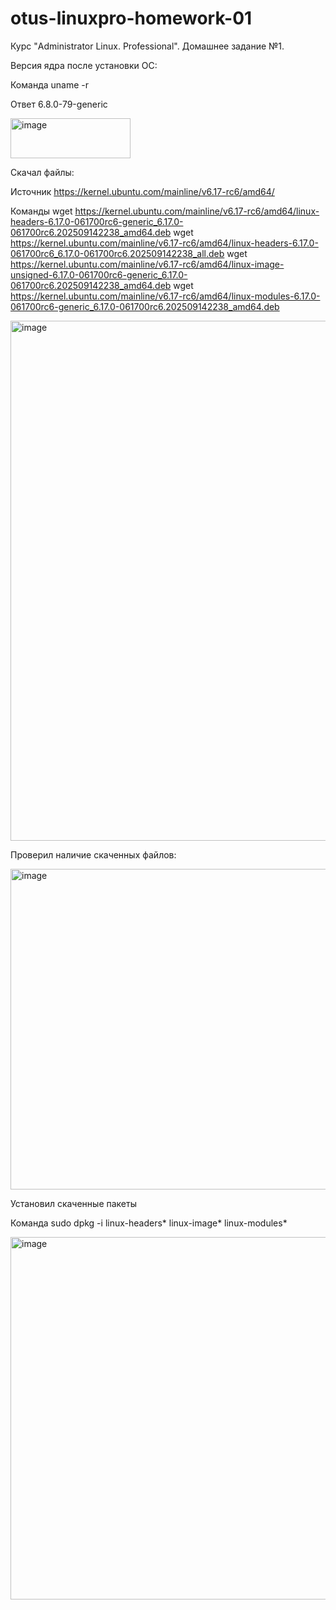 # otus-linuxpro-homework-01
Курс "Administrator Linux. Professional". Домашнее задание №1.

Версия ядра после установки ОС:

Команда
uname -r

Ответ
6.8.0-79-generic

<img width="192" height="64" alt="image" src="https://github.com/user-attachments/assets/988e5e79-8019-4b05-86a9-948811913f77" />

Скачал файлы:

Источник
https://kernel.ubuntu.com/mainline/v6.17-rc6/amd64/

Команды
wget https://kernel.ubuntu.com/mainline/v6.17-rc6/amd64/linux-headers-6.17.0-061700rc6-generic_6.17.0-061700rc6.202509142238_amd64.deb
wget https://kernel.ubuntu.com/mainline/v6.17-rc6/amd64/linux-headers-6.17.0-061700rc6_6.17.0-061700rc6.202509142238_all.deb
wget https://kernel.ubuntu.com/mainline/v6.17-rc6/amd64/linux-image-unsigned-6.17.0-061700rc6-generic_6.17.0-061700rc6.202509142238_amd64.deb
wget https://kernel.ubuntu.com/mainline/v6.17-rc6/amd64/linux-modules-6.17.0-061700rc6-generic_6.17.0-061700rc6.202509142238_amd64.deb

<img width="1236" height="832" alt="image" src="https://github.com/user-attachments/assets/ff8eb4a6-3a7f-4d73-93e3-9bd64ef7afca" />

Проверил наличие скаченных файлов:

<img width="977" height="513" alt="image" src="https://github.com/user-attachments/assets/6425b095-1886-446a-b563-fafc8eb6c01e" />

Установил скаченные пакеты

Команда
sudo dpkg -i linux-headers* linux-image* linux-modules*


<img width="891" height="580" alt="image" src="https://github.com/user-attachments/assets/a9d020d7-227f-4ebf-99ba-9b068012593e" />
